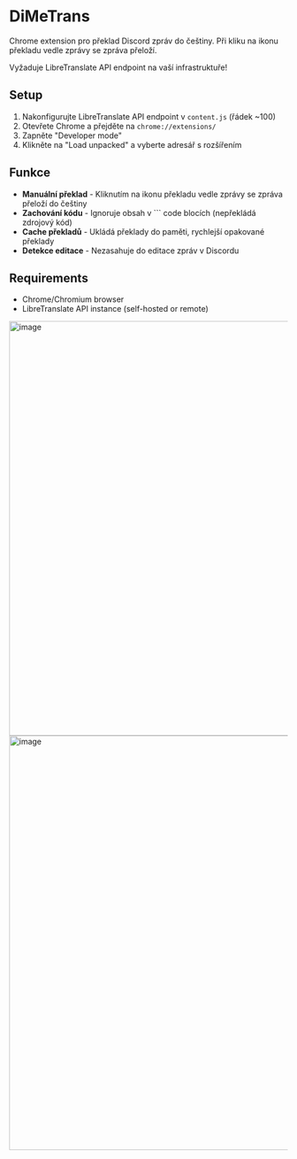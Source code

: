# DiMeTrans

Chrome extension pro překlad Discord zpráv do češtiny.
Při kliku na ikonu překladu vedle zprávy se zpráva přeloží.

Vyžaduje LibreTranslate API endpoint na vaší infrastruktuře!

## Setup

1. Nakonfigurujte LibreTranslate API endpoint v `content.js` (řádek ~100)
2. Otevřete Chrome a přejděte na `chrome://extensions/`
3. Zapněte "Developer mode"
4. Klikněte na "Load unpacked" a vyberte adresář s rozšířením

## Funkce

- **Manuální překlad** - Kliknutím na ikonu překladu vedle zprávy se zpráva přeloží do češtiny
- **Zachování kódu** - Ignoruje obsah v ``` code blocích (nepřekládá zdrojový kód)
- **Cache překladů** - Ukládá překlady do paměti, rychlejší opakované překlady
- **Detekce editace** - Nezasahuje do editace zpráv v Discordu

## Requirements

- Chrome/Chromium browser
- LibreTranslate API instance (self-hosted or remote)

<img width="1155" height="749" alt="image" src="https://github.com/user-attachments/assets/2da6fbbe-9537-4bb2-8c4e-6c2723229c28" />
<img width="1155" height="749" alt="image" src="https://github.com/user-attachments/assets/dacdc7a1-8c58-4993-ac66-f4610f83f2fb" />






